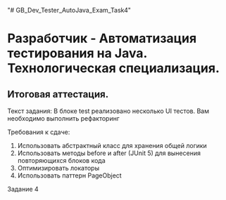 "# GB_Dev_Tester_AutoJava_Exam_Task4" 

# Разработчик - Автоматизация тестирования на Java. Технологическая специализация. #

## Итоговая аттестация. #

Текст задания:
В блоке test реализовано несколько UI тестов. Вам необходимо выполнить рефакторинг

Требования к сдаче:
1) Использовать абстрактный класс для хранения общей логики
2) Использовать методы before и after (JUnit 5) для вынесения повторяющихся блоков кода
3) Оптимизировать локаторы
4) Использовать паттерн PageObject

Задание 4